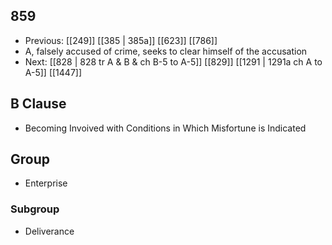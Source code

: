 ## 859
- Previous: [[249]] [[385 | 385a]] [[623]] [[786]] 
- A, falsely accused of crime, seeks to clear himself of the accusation
- Next: [[828 | 828 tr A &amp; B &amp; ch B-5 to A-5]] [[829]] [[1291 | 1291a ch A to A-5]] [[1447]] 

## B Clause
- Becoming Invoived with Conditions in Which Misfortune is Indicated

## Group
- Enterprise

### Subgroup
- Deliverance

